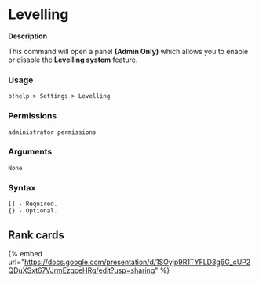 # Levelling

**Description**

This command will open a panel **(Admin Only)** which allows you to enable or disable the **Levelling system** feature.

### Usage

```
b!help > Settings > Levelling
```

### Permissions

```
administrator permissions
```

### Arguments

```
None
```

### Syntax

```
[] - Required.
{} - Optional.
```

## Rank cards

{% embed url="https://docs.google.com/presentation/d/1SOyjp9R1TYFLD3g6G_cUP2QDuXSxt67VJrmEzgceHRg/edit?usp=sharing" %}
